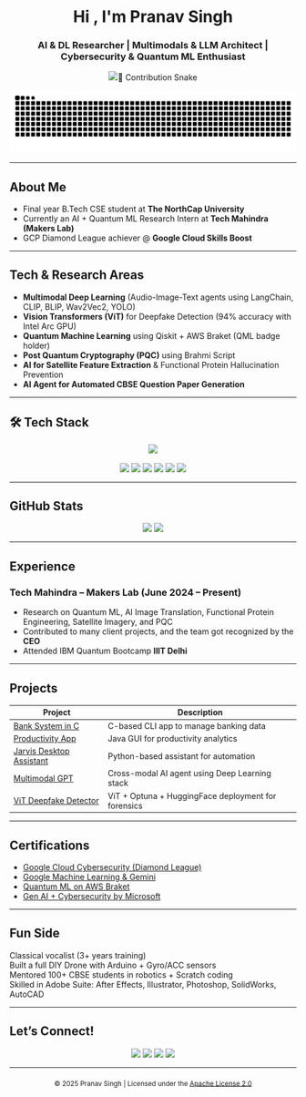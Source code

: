 <h1 align="center">Hi , I'm Pranav Singh</h1>
<h3 align="center">AI & DL Researcher | Multimodals & LLM Architect | Cybersecurity & Quantum ML Enthusiast</h3>

<p align="center">
  <img src="https://readme-typing-svg.herokuapp.com?
</p>
---

## 🐍 Contribution Snake

<p align="center">
  <img src="https://raw.githubusercontent.com/pranav271103/pranav271103/output/github-contribution-grid-snake-dark.svg?palette=github-dark" alt="snake animation dark" />
</p>


---

##  About Me

-  Final year B.Tech CSE student at **The NorthCap University**
-  Currently an AI + Quantum ML Research Intern at **Tech Mahindra (Makers Lab)**  
-  GCP Diamond League achiever @ **Google Cloud Skills Boost**  

---

##  Tech & Research Areas

- **Multimodal Deep Learning** (Audio-Image-Text agents using LangChain, CLIP, BLIP, Wav2Vec2, YOLO)
- **Vision Transformers (ViT)** for Deepfake Detection (94% accuracy with Intel Arc GPU)
- **Quantum Machine Learning** using Qiskit + AWS Braket (QML badge holder)
- **Post Quantum Cryptography (PQC)** using Brahmi Script
- **AI for Satellite Feature Extraction** & Functional Protein Hallucination Prevention
- **AI Agent for Automated CBSE Question Paper Generation**

---

## 🛠 Tech Stack

<p align="center">
  <img src="https://skillicons.dev/icons?i=python,java,c,html,css,git,linux,raspberrypi,vscode,gcp&theme=light" />
</p>
<p align="center">
  <img src="https://img.shields.io/badge/LangChain-005571?style=for-the-badge&logo=python&logoColor=white" />
  <img src="https://img.shields.io/badge/OpenAI-412991?style=for-the-badge&logo=openai&logoColor=white" />
  <img src="https://img.shields.io/badge/Gemini%20Pro-000000?style=for-the-badge&logo=google&logoColor=white" />
  <img src="https://img.shields.io/badge/DeepSeek-2C3E50?style=for-the-badge&logo=data&logoColor=white" />
  <img src="https://img.shields.io/badge/LLaMA2-6B7280?style=for-the-badge&logo=meta&logoColor=white" />
  <img src="https://img.shields.io/badge/RAGs%20(Multimodal)-0F172A?style=for-the-badge&logo=ai&logoColor=white" />
</p>

---

##  GitHub Stats

<p align="center">
  <img src="https://github-readme-stats.vercel.app/api?username=pranav271103&show_icons=true&theme=tokyonight" />
  <img src="https://github-readme-stats.vercel.app/api/top-langs/?username=pranav271103&layout=compact&theme=tokyonight" />
</p>

---

##  Experience

###  Tech Mahindra – Makers Lab (June 2024 – Present)
- Research on Quantum ML, AI Image Translation, Functional Protein Engineering, Satellite Imagery, and PQC
- Contributed to many client projects, and the team got recognized by the **CEO**
- Attended IBM Quantum Bootcamp **IIIT Delhi**

---

##  Projects

| Project | Description |
|--------|-------------|
|  [Bank System in C](https://github.com/pranav271103/Bank-System) | C-based CLI app to manage banking data |
|  [Productivity App](https://github.com/pranav271103/Productivity-Calculator-App.git) | Java GUI for productivity analytics |
|  [Jarvis Desktop Assistant](https://github.com/pranav271103/Jarvis-Assistant.git) | Python-based assistant for automation |
|  [Multimodal GPT](https://github.com/pranav271103/MultiModal-AI.git) | Cross-modal AI agent using Deep Learning stack |
|  [ViT Deepfake Detector](https://huggingface.co/pranav2711/VisionTransformerDigitalForensics) | ViT + Optuna + HuggingFace deployment for forensics |

---

##  Certifications

-  [Google Cloud Cybersecurity (Diamond League)](https://www.credly.com/badges/f13c295b-2510-41e2-b052-0f1f508dd1f8/public_url)
-  [Google Machine Learning & Gemini](https://www.cloudskillsboost.google/public_profiles/aebfcf81-7b87-44a1-a963-b23e8551cb34)
-  [Quantum ML on AWS Braket](https://www.credly.com/badges/c8469a7c-8dd9-4e23-84ab-4e54ba6ae6f3/public_url)
-  [Gen AI + Cybersecurity by Microsoft](https://www.credly.com/badges/75f89de7-d95f-43e2-ae5b-11fe505eb8c3/public_url)

---

##  Fun Side

 Classical vocalist (3+ years training)  
 Built a full DIY Drone with Arduino + Gyro/ACC sensors  
 Mentored 100+ CBSE students in robotics + Scratch coding  
 Skilled in Adobe Suite: After Effects, Illustrator, Photoshop, SolidWorks, AutoCAD

---

##  Let’s Connect!

<p align="center">
  <a href="mailto:pranav.singh01010101@gmail.com"><img src="https://img.shields.io/badge/Gmail-red?style=for-the-badge&logo=gmail&logoColor=white"></a>
  <a href="https://linkedin.com/in/pranavhere"><img src="https://img.shields.io/badge/LinkedIn-blue?style=for-the-badge&logo=linkedin&logoColor=white"></a>
  <a href="https://github.com/pranav271103"><img src="https://img.shields.io/badge/GitHub-121011?style=for-the-badge&logo=github&logoColor=white"></a>
  <a href="https://instagram.com/_pranav2003"><img src="https://img.shields.io/badge/Instagram-%23E4405F?style=for-the-badge&logo=instagram&logoColor=white"></a>
</p>

</p>

---

<!-- Apache License -->
<p align="center">
  <sub>© 2025 Pranav Singh | Licensed under the <a href="https://www.apache.org/licenses/LICENSE-2.0">Apache License 2.0</a></sub>
</p>
